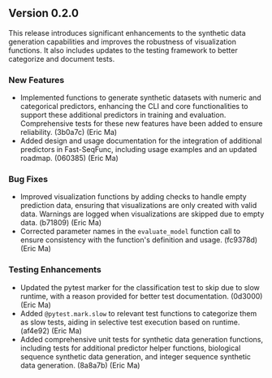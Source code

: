 ## Version 0.2.0

This release introduces significant enhancements to the synthetic data generation capabilities and improves the robustness of visualization functions. It also includes updates to the testing framework to better categorize and document tests.

### New Features

- Implemented functions to generate synthetic datasets with numeric and categorical predictors, enhancing the CLI and core functionalities to support these additional predictors in training and evaluation. Comprehensive tests for these new features have been added to ensure reliability. (3b0a7c) (Eric Ma)
- Added design and usage documentation for the integration of additional predictors in Fast-SeqFunc, including usage examples and an updated roadmap. (060385) (Eric Ma)

### Bug Fixes

- Improved visualization functions by adding checks to handle empty prediction data, ensuring that visualizations are only created with valid data. Warnings are logged when visualizations are skipped due to empty data. (b71809) (Eric Ma)
- Corrected parameter names in the `evaluate_model` function call to ensure consistency with the function's definition and usage. (fc9378d) (Eric Ma)

### Testing Enhancements

- Updated the pytest marker for the classification test to skip due to slow runtime, with a reason provided for better test documentation. (0d3000) (Eric Ma)
- Added `@pytest.mark.slow` to relevant test functions to categorize them as slow tests, aiding in selective test execution based on runtime. (af4e92) (Eric Ma)
- Added comprehensive unit tests for synthetic data generation functions, including tests for additional predictor helper functions, biological sequence synthetic data generation, and integer sequence synthetic data generation. (8a8a7b) (Eric Ma)
